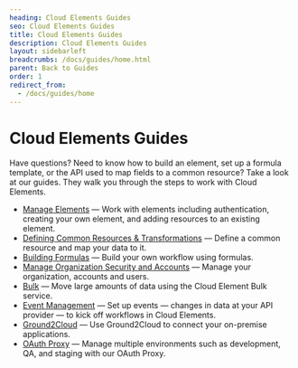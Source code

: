 ```yaml
---
heading: Cloud Elements Guides
seo: Cloud Elements Guides
title: Cloud Elements Guides
description: Cloud Elements Guides
layout: sidebarleft
breadcrumbs: /docs/guides/home.html
parent: Back to Guides
order: 1
redirect_from:
  - /docs/guides/home
---
```


# Cloud Elements Guides

Have questions? Need to know how to build an element, set up a formula template, or the API used to map fields to a common resource? Take a look at our guides. They walk you through the steps to work with Cloud Elements.

* [Manage Elements](elements/) &mdash; Work with elements including authentication, creating your own element, and adding resources to an existing element.
* [Defining Common Resources & Transformations](common-resources/) &mdash; Define a common resource and map your data to it.
* [Building Formulas](formulasC2/) &mdash; Build your own workflow using formulas.
* [Manage Organization Security and Accounts](account-user-mgmt/) &mdash; Manage your organization, accounts and users.
* [Bulk](bulk/) &mdash; Move large amounts of data using the Cloud Element Bulk service.
* [Event Management](event-management/) &mdash; Set up events &mdash; changes in data at your API provider &mdash; to kick off workflows in Cloud Elements.
* [Ground2Cloud](ground-2-cloud/) &mdash; Use Ground2Cloud to connect your on-premise applications.
* [OAuth Proxy](oauth-proxy/) &mdash; Manage multiple environments such as development, QA, and staging with our OAuth Proxy.
